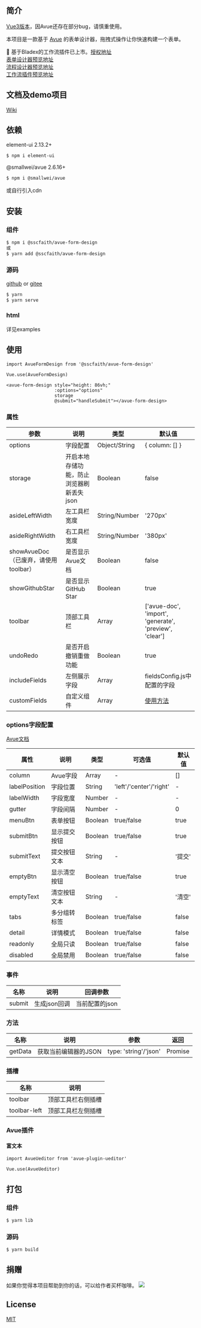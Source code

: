## 简介

[Vue3版本](https://github.com/sscfaith/avue-form-design/tree/3.x)，因Avue还存在部分bug，请慎重使用。

本项目是一款基于 <a href="https://avuejs.com/" target="_blank">Avue</a> 的表单设计器，拖拽式操作让你快速构建一个表单。

:tada: 基于Bladex的工作流插件已上市。[授权地址](https://bladex.vip/#/market/flow)<br/>
[表单设计器预览地址](https://form.nutflow.vip)<br>
[流程设计器预览地址](https://bpmn.nutflow.vip)<br>
[工作流插件预览地址](https://demo1.nutflow.vip)

## 文档及demo项目
[Wiki](../../wikis)

## 依赖

element-ui 2.13.2+

```sh
$ npm i element-ui
```

@smallwei/avue 2.6.16+

```sh
$ npm i @smallwei/avue
```

或自行引入cdn

## 安装

### 组件

```sh
$ npm i @sscfaith/avue-form-design
或
$ yarn add @sscfaith/avue-form-design
```

### 源码

<a href="https://github.com/sscfaith/avue-form-design" target="_blank">github</a> or
<a href="https://gitee.com/sscgh/avue-from-design" target="_blank">gitee</a>

```sh
$ yarn
$ yarn serve
```

### html

详见examples

## 使用

```
import AvueFormDesign from '@sscfaith/avue-form-design'

Vue.use(AvueFormDesign)
```

```
<avue-form-design style="height: 86vh;"
                  :options="options"
                  storage
                  @submit="handleSubmit"></avue-form-design>
```

### 属性

| 参数 | 说明 | 类型 | 默认值 |
| ------ | ------ | ------ | ------ |
| options | 字段配置 | Object/String | { column: [] } |
| storage | 开启本地存储功能，防止浏览器刷新丢失json | Boolean | false |
| asideLeftWidth | 左工具栏宽度 | String/Number | '270px' |
| asideRightWidth | 右工具栏宽度 | String/Number | '380px' |
| showAvueDoc（已废弃，请使用toolbar） | 是否显示Avue文档 | Boolean | false |
| showGithubStar | 是否显示GitHub Star | Boolean | true |
| toolbar | 顶部工具栏 | Array | ['avue-doc', 'import', 'generate', 'preview', 'clear'] |
| undoRedo | 是否开启撤销重做功能 | Boolean | true |
| includeFields | 左侧展示字段 | Array | fieldsConfig.js中配置的字段 |
| customFields | 自定义组件 | Array | [使用方法](https://github.com/sscfaith/avue-form-design/blob/master/CHANGELOG.md#2020-09-22) |

### options字段配置

<a href="https://avuejs.com/form/form.html" target="_blank">Avue文档</a>

| 属性 | 说明 | 类型 | 可选值 | 默认值 |
| ------| ------ | ------ | ------ | ------ |
| column | Avue字段 | Array | - | [] |
| labelPosition | 字段位置 |  String | 'left'/'center'/'right' | - |
| labelWidth | 字段宽度 | Number | - | - |
| gutter | 字段间隔 | Number | - | 0 |
| menuBtn | 表单按钮 | Boolean | true/false | true |
| submitBtn | 显示提交按钮 | Boolean | true/false | true |
| submitText | 提交按钮文本 | String | - | '提交' |
| emptyBtn | 显示清空按钮 | Boolean | true/false | true |
| emptyText | 清空按钮文本 | String | - | '清空' |
| tabs | 多分组转标签 | Boolean | true/false | false |
| detail | 详情模式 | Boolean | true/false | false |
| readonly | 全局只读 | Boolean | true/false | false |
| disabled | 全局禁用 | Boolean | true/false | false |

### 事件

| 名称 | 说明 | 回调参数 |
| ------ | ------ | ------ |
| submit | 生成json回调 | 当前配置的json |

### 方法

| 名称 | 说明 | 参数 | 返回 |
| ------ | ------ | ------ | ------ |
| getData | 获取当前编辑器的JSON | type: 'string'/'json' | Promise |

### 插槽
| 名称 | 说明 |
| ------ | ------ | 
| toolbar | 顶部工具栏右侧插槽 | 
| toolbar-left | 顶部工具栏左侧插槽 | 

### Avue插件

#### 富文本

```
import AvueUeditor from 'avue-plugin-ueditor'

Vue.use(AvueUeditor)
```

## 打包

### 组件

```sh
$ yarn lib
```

### 源码

```sh
$ yarn build
```

## 捐赠
如果你觉得本项目帮助到你的话，可以给作者买杯咖啡。
<img src="https://form.beta.kim/donate.png">

## License

<a href="https://opensource.org/licenses/MIT" target="_blank">MIT</a>
